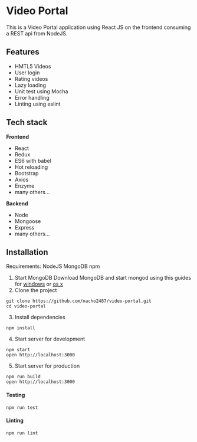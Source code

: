 # Video Portal
This is a Video Portal application using React JS on the frontend consuming a REST api from NodeJS.


## Features
   * HMTL5 Videos
   * User login
   * Rating videos
   * Lazy loading
   * Unit test using Mocha
   * Error handling
   * Linting using eslint

## Tech stack

   **Frontend**
   * React
   * Redux
   * ES6 with babel
   * Hot reloading
   * Bootstrap
   * Axios
   * Enzyme
   * many others...

   **Backend**
   * Node
   * Mongoose
   * Express
   * many others...


## Installation

Requirements:
NodeJS
MongoDB
npm

1. Start MongoDB
Download MongoDB and start mongod using this guides for [windows](https://docs.mongodb.com/manual/tutorial/install-mongodb-on-windows/) or [os x](https://docs.mongodb.com/manual/tutorial/install-mongodb-on-os-x/)
2. Clone the project
```
git clone https://github.com/nacho2487/video-portal.git
cd video-portal
```
3. Install dependencies
```
npm install
```
4. Start server for development
```
npm start
open http://localhost:3000
```

5. Start server for production
```
npm run build
open http://localhost:3000
```

#### Testing

```
npm run test
```

#### Linting

```
npm run lint
```

